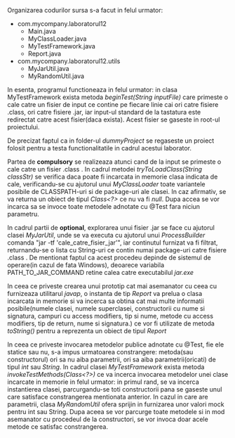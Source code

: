 <p>Organizarea codurilor sursa s-a facut in felul urmator:</p>

<ul>
  <li>com.mycompany.laboratorul12
    <ul>
      <li>Main.java</li>
      <li>MyClassLoader.java</li>
      <li>MyTestFramework.java</li>
      <li>Report.java</li>
    </ul>
  </li>
  <li>com.mycompany.laboratorul12.utils
    <ul>
      <li>MyJarUtil.java</li>
      <li>MyRandomUtil.java</li>
    </ul>
  </li>
</ul>

<p>In esenta, programul functioneaza in felul urmator: in clasa MyTestFramework exista metoda <em>beginTest(String inputFile)</em> care primeste o cale catre un fisier
de input ce contine pe fiecare linie cai ori catre fisiere .class, ori catre fisiere .jar, iar input-ul standard de la tastatura este redirectat catre acest fisier(daca exista). Acest fisier se gaseste in root-ul proiectului.</p>

<p>De precizat faptul ca in folder-ul <em>dummyProject</em> se regaseste un proiect folosit pentru a testa functionalitatile in cadrul acestui laborator.</p>

<p>Partea de <strong>compulsory</strong> se realizeaza atunci cand de la input se primeste o cale catre un fisier .class . In cadrul metodei <em>tryToLoadClass(String classStr)</em> se verifica daca poate fi incarcata in memorie clasa indicata de cale, verificandu-se cu ajutorul unui <em>MyClassLoader</em> toate variantele posibile de CLASSPATH-uri si de package-uri ale clasei. In caz afirmativ, se va returna un obiect de tipul <em>Class&lt;?&gt;</em> ce nu va fi <em>null</em>. Dupa accea se vor incarca sa se invoce toate metodele adnotate cu @Test fara niciun parametru.</p>

<p>In cadrul partii de <strong>optional</strong>, explorarea unui fisier .jar se face cu ajutorul clasei <em>MyJarUtil</em>, unde se va executa cu ajutorul unui <em>ProcessBuilder</em>  comanda "jar -tf 'cale_catre_fisier_jar'", iar continutul furnizat va fi filtrat, returnandu-se o lista cu String-uri ce contin numai package-uri catre fisiere .class . De mentionat faptul ca acest procedeu depinde de sistemul de operare(in cazul de fata Windows), deoarece variabila PATH_TO_JAR_COMMAND retine calea catre executabilul <em>jar.exe</em>  </p>

<p>In ceea ce priveste crearea unui prototip cat mai asemanator cu ceea cu furnizeaza utilitarul <em>javap</em>, o instanta de tip <em>Report</em> va prelua o clasa incarcata in memorie si va incerca sa obtina cat mai multe informatii posibile(numele clasei, numele superclasei, constructorii cu nume si signatura, campuri cu access modifiers, tip si nume, metode cu access modifiers, tip de return, nume si signatura.) ce vor fi utilizate de metoda <em>toString()</em> pentru a reprezenta un obiect de tipul <em>Report</em></p>

<p>In ceea ce priveste invocarea metodelor publice adnotate cu @Test, fie ele statice sau nu, s-a impus urmatoarea constrangere: metoda(sau constructorul) ori sa nu aiba parametrii, ori sa aiba parametrii(oricati) de tipul <em>int</em> sau <em>String</em>. In cadrul clasei <em>MyTestFramework</em> exista metoda <em>invokeTestMethods(Class&lt;?&gt;)</em> ce va incerca invocarea metodelor unei clase incarcate in memorie in felul urmator: in primul rand, se va incerca instantierea clasei, parcurgandu-se toti constructorii pana se gaseste unul care satisface constrangerea mentionata anterior. In cazul in care are parametrii, clasa <em>MyRandomUtil</em> ofera sprijin in furnizarea unor valori mock pentru int sau String. Dupa aceea se vor parcurge toate metodele si in mod asemanator cu procedeul de la constructori, se vor invoca doar acele metode ce satisfac constrangerea. </p>
